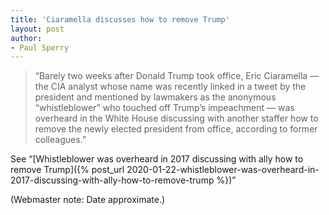 ```yaml
---
title: 'Ciaramella discusses how to remove Trump'
layout: post
author:
- Paul Sperry
---
```


> “Barely two weeks after Donald Trump took office, Eric Ciaramella — the CIA analyst whose name was recently linked in a tweet by the president and mentioned by lawmakers as the anonymous “whistleblower” who touched off Trump’s impeachment — was overheard in the White House discussing with another staffer how to remove the newly elected president from office, according to former colleagues.”

See “[Whistleblower was overheard in 2017 discussing with ally how to remove Trump]({% post_url 2020-01-22-whistleblower-was-overheard-in-2017-discussing-with-ally-how-to-remove-trump %})”

(Webmaster note: Date approximate.)
